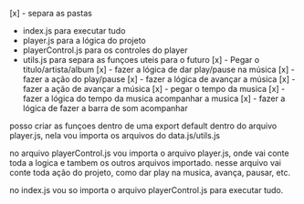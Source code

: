 [x] - separa as pastas
  - index.js para executar tudo
  - player.js para a lógica do projeto
  - playerControl.js para os controles do player
  - utils.js para separa as funçoes uteis para o futuro
[x] - Pegar o titulo/artista/album
[x] - fazer a lógica de dar play/pause na música
[x] - fazer a ação do play/pause
[x] - fazer a lógica de avançar a música
[x] - fazer a ação de avançar a música
[x] - pegar o tempo da musica
[x] - fazer a lógica do tempo da musica acompanhar a musica
[x] - fazer a lógica de fazer a barra de som acompanhar

posso criar as funçoes dentro de uma export default dentro do arquivo player.js, nela vou importa os arquivos do data.js/utils.js

no arquivo playerControl.js vou importa o arquivo player.js, onde vai conte toda a logica e tambem os outros arquivos importado. nesse arquivo vai conte toda ação do projeto, como dar play na musica, avança, pausar, etc.

no index.js vou so importa o arquivo playerControl.js para executar tudo.

